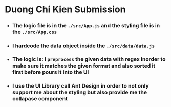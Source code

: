 # Duong Chi Kien Submission

-   ### The logic file is in the `./src/App.js` and the styling file is in the `./src/App.css`
-   ### I hardcode the data object inside the `./src/data/data.js`
-   ### The logic is: I `preprocess` the given data with regex inorder to make sure it matches the given format and also sorted it first before pours it into the UI
-   ### I use the UI Library call Ant Design in order to not only support me about the styling but also provide me the collapase component
